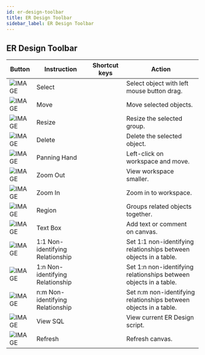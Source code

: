 ```yaml
---
id: er-design-toolbar
title: ER Design Toolbar
sidebar_label: ER Design Toolbar
---
```


## ER Design Toolbar


| Button | Instruction | Shortcut keys | Action |
| --- | --- | --- | --- |
| ![IMAGE](https://s3.ap-northeast-2.amazonaws.com/sqlgate-manual-content/C139C4797D29D10FD9FAD4FDEEE98A06.jpg) | Select | | Select object with left mouse button drag. |
| ![IMAGE](https://s3.ap-northeast-2.amazonaws.com/sqlgate-manual-content/53F5C0BAAD1B800669C62CD3B2A8FF57.jpg) | Move | | Move selected objects. |
| ![IMAGE](https://s3.ap-northeast-2.amazonaws.com/sqlgate-manual-content/B52EFCFE240B6FD595C1BD9823DC4A44.jpg) | Resize | | Resize the selected group. |
| ![IMAGE](https://s3.ap-northeast-2.amazonaws.com/sqlgate-manual-content/BE1FA8571FCE0598995B3D39F051033C.jpg) | Delete | | Delete the selected object. |
| ![IMAGE](https://s3.ap-northeast-2.amazonaws.com/sqlgate-manual-content/D23266B20DE3927DC824FFF32A8937CE.jpg) | Panning Hand | | Left-click on workspace and move. |
| ![IMAGE](https://s3.ap-northeast-2.amazonaws.com/sqlgate-manual-content/2E433E9461B9B783781FB892F43460A7.jpg) | Zoom Out | | View workspace smaller. |
| ![IMAGE](https://s3.ap-northeast-2.amazonaws.com/sqlgate-manual-content/CD349E22F3A88E99F2A8306569DD0DFF.jpg) | Zoom In | | Zoom in to workspace. |
| ![IMAGE](https://s3.ap-northeast-2.amazonaws.com/sqlgate-manual-content/146967B9C2EE0E8E96993BBE6BB56AD7.jpg) | Region | | Groups related objects together. |
| ![IMAGE](https://s3.ap-northeast-2.amazonaws.com/sqlgate-manual-content/AACEFA131BD609F482E544758519366A.jpg) | Text Box | | Add text or comment on canvas. |
| ![IMAGE](https://s3.ap-northeast-2.amazonaws.com/sqlgate-manual-content/BA9A99CC7393D220744659B656C89BAA.jpg) | 1:1 Non-identifying Relationship | | Set 1:1 non-identifying relationships between objects in a table. |
| ![IMAGE](https://s3.ap-northeast-2.amazonaws.com/sqlgate-manual-content/751CAD419D6BC681AC53CF3D938BFA20.jpg) | 1:n Non-identifying Relationship | | Set 1:n non-identifying relationships between objects in a table. |
| ![IMAGE](https://s3.ap-northeast-2.amazonaws.com/sqlgate-manual-content/15D341B4ADC9A878577EF46D36BF53AC.jpg) | n:m Non-identifying Relationship | | Set n:m non-identifying relationships between objects in a table. |
| ![IMAGE](https://s3.ap-northeast-2.amazonaws.com/sqlgate-manual-content/4150EBB0CDFFA932484EF5AD37055238.jpg) | View SQL | | View current ER Design script. |
| ![IMAGE](https://s3.ap-northeast-2.amazonaws.com/sqlgate-manual-content/1D0D799E5F67808D1371FCB8CB3D30FF.jpg) | Refresh | | Refresh canvas. |